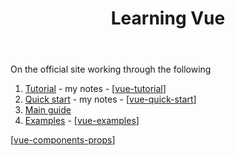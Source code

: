 ﻿---
tags: web-development, javascript, vue
title: Learning Vue
type: note
---
On the official site working through the following

1. [Tutorial](https://vuejs.org/tutorial/#step-1) - my notes - [[vue-tutorial]]
2. [Quick start](https://vuejs.org/guide/quick-start.html) - my notes - [[vue-quick-start]]
3. [Main guide](https://vuejs.org/guide/essentials/application.html)
4. [Examples](https://vuejs.org/examples/) - [[vue-examples]]

[[vue-components-props]]

[//begin]: # "Autogenerated link references for markdown compatibility"
[vue-tutorial]: vue-tutorial "Vue Tutorial"
[vue-quick-start]: vue-quick-start "Vue quick start"
[vue-examples]: vue-examples "Vue Examples"
[vue-components-props]: vue-components-props "Vue components/props in depth"
[//end]: # "Autogenerated link references"